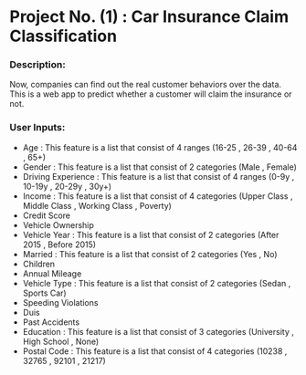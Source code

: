 # Project No. (1) : Car Insurance Claim Classification

### Description:
Now, companies can find out the real customer behaviors over the data.
This is a web app to predict whether a customer will claim the insurance or not.

### User Inputs:
- Age : This feature is a list that consist of 4 ranges (16-25 , 26-39 , 40-64 , 65+)
- Gender : This feature is a list that consist of 2 categories (Male , Female)
- Driving Experience : This feature is a list that consist of 4 ranges (0-9y , 10-19y , 20-29y , 30y+)
- Income : This feature is a list that consist of 4 categories (Upper Class , Middle Class , Working Class , Poverty)
- Credit Score
- Vehicle Ownership
- Vehicle Year : This feature is a list that consist of 2 categories (After 2015 , Before 2015)
- Married : This feature is a list that consist of 2 categories (Yes , No)
- Children
- Annual Mileage
- Vehicle Type : This feature is a list that consist of 2 categories (Sedan , Sports Car)
- Speeding Violations
- Duis
- Past Accidents
- Education : This feature is a list that consist of 3 categories (University , High School , None)
- Postal Code : This feature is a list that consist of 4 categories (10238 , 32765 , 92101 , 21217)

